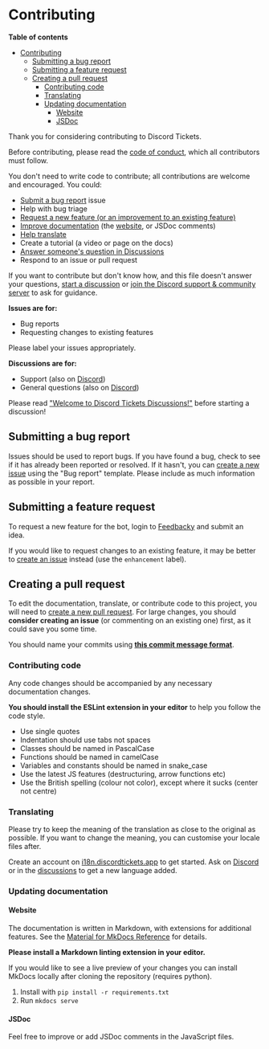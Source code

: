 # Contributing

**Table of contents**

- [Contributing](#contributing)
	- [Submitting a bug report](#submitting-a-bug-report)
	- [Submitting a feature request](#submitting-a-feature-request)
	- [Creating a pull request](#creating-a-pull-request)
		- [Contributing code](#contributing-code)
		- [Translating](#translating)
		- [Updating documentation](#updating-documentation)
			- [Website](#website)
			- [JSDoc](#jsdoc)

Thank you for considering contributing to Discord Tickets.

Before contributing, please read the [code of conduct](CODE_OF_CONDUCT.md), which all contributors must follow.

You don't need to write code to contribute; all contributions are welcome and encouraged. You could:

- [Submit a bug report](#submitting-a-bug-report) issue
- Help with bug triage
- [Request a new feature (or an improvement to an existing feature)](#submitting-a-feature-request)
- [Improve documentation](#updating-documentation) (the [website](https://discordtickets.app), or JSDoc comments)
- [Help translate](#translating)
- Create a tutorial (a video or page on the docs)
- [Answer someone's question in Discussions](https://github.com/discord-tickets/bot/discussions/categories/support-q-a?discussions_q=category%3A%22Support+%28Q%26A%29%22+is%3Aunanswered)
- Respond to an issue or pull request

If you want to contribute but don't know how, and this file doesn't answer your questions, [start a discussion](https://github.com/discord-tickets/bot/discussions/new) or [join the Discord support & community server](https://go.eartharoid.me/discord) to ask for guidance.

**Issues are for:**

- Bug reports
- Requesting changes to existing features

Please label your issues appropriately.

**Discussions are for:**

- Support (also on [Discord](https://go.eartharoid.me/discord))
- General questions (also on [Discord](https://go.eartharoid.me/discord))
<!-- - Requesting new features -->

Please read ["Welcome to Discord Tickets Discussions!"](https://github.com/discord-tickets/bot/discussions/77) before starting a discussion!

## Submitting a bug report

Issues should be used to report bugs. If you have found a bug, check to see if it has already been reported or resolved. If it hasn't, you can [create a new issue](https://github.com/discord-tickets/bot/issues/new/choose) using the "Bug report" template. Please include as much information as possible in your report.

## Submitting a feature request

<!-- To request a new feature, [start a new discussion](https://github.com/discord-tickets/bot/discussions/new?category=Ideas) under the Ideas category so other members of the community can discuss the request and vote on it. -->

To request a new feature for the bot, login to [Feedbacky](https://app.feedbacky.net/b/dsctickets) and submit an idea.

If you would like to request changes to an existing feature, it may be better to [create an issue](https://github.com/discord-tickets/bot/issues/new) instead (use the `enhancement` label).

## Creating a pull request

To edit the documentation, translate, or contribute code to this project, you will need to [create a new pull request](https://github.com/discord-tickets/bot/compare). For large changes, you should **consider creating an issue** (or commenting on an existing one) first, as it could save you some time.

You should name your commits using [**this commit message format**](https://github.com/angular/material/blob/master/.github/CONTRIBUTING.md#-commit-message-format).

### Contributing code

Any code changes should be accompanied by any necessary documentation changes.

**You should install the ESLint extension in your editor** to help you follow the code style.

- Use single quotes
- Indentation should use tabs not spaces
- Classes should be named in PascalCase
- Functions should be named in camelCase
- Variables and constants should be named in snake_case
- Use the latest JS features (destructuring, arrow functions etc)
- Use the British spelling (colour not color), except where it sucks (center not centre)

### Translating

Please try to keep the meaning of the translation as close to the original as possible. If you want to change the meaning, you can customise your locale files after.

Create an account on [i18n.discordtickets.app](https://i18n.discordtickets.app/) to get started. Ask on [Discord](https://go.eartharoid.me/discord) or in the [discussions](https://github.com/discord-tickets/bot/discussions) to get a new language added.

### Updating documentation

#### Website

The documentation is written in Markdown, with extensions for additional features. See the [Material for MkDocs Reference](https://squidfunk.github.io/mkdocs-material/reference/abbreviations/) for details.

**Please install a Markdown linting extension in your editor.**

If you would like to see a live preview of your changes you can install MkDocs locally after cloning the repository (requires python).

1. Install with `pip install -r requirements.txt`
2. Run `mkdocs serve`

#### JSDoc

Feel free to improve or add JSDoc comments in the JavaScript files.
